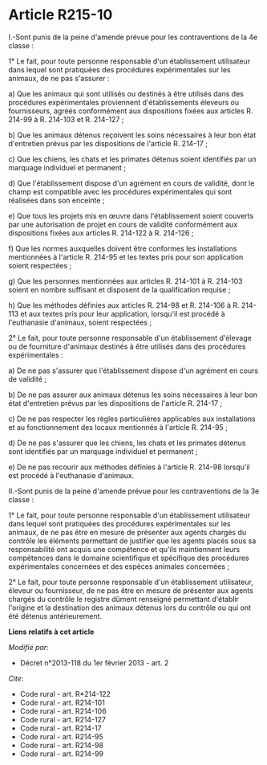 # Article R215-10

I.-Sont punis de la peine d'amende prévue pour les contraventions de la 4e classe : 

1° Le fait, pour toute personne responsable d'un établissement utilisateur dans lequel sont pratiquées des procédures
expérimentales sur les animaux, de ne pas s'assurer : 

a) Que les animaux qui sont utilisés ou destinés à être utilisés dans des procédures expérimentales proviennent
d'établissements éleveurs ou fournisseurs, agréés conformément aux dispositions fixées aux articles R. 214-99 à R. 214-103 et
R. 214-127 ; 

b) Que les animaux détenus reçoivent les soins nécessaires à leur bon état d'entretien prévus par les dispositions de
l'article R. 214-17 ; 

c) Que les chiens, les chats et les primates détenus soient identifiés par un marquage individuel et permanent ; 

d) Que l'établissement dispose d'un agrément en cours de validité, dont le champ est compatible avec les procédures
expérimentales qui sont réalisées dans son enceinte ; 

e) Que tous les projets mis en œuvre dans l'établissement soient couverts par une autorisation de projet en cours de validité
conformément aux dispositions fixées aux articles R. 214-122 à R. 214-126 ; 

f) Que les normes auxquelles doivent être conformes les installations mentionnées à l'article R. 214-95 et les textes pris
pour son application soient respectées ; 

g) Que les personnes mentionnées aux articles R. 214-101 à R. 214-103 soient en nombre suffisant et disposent de la
qualification requise ; 

h) Que les méthodes définies aux articles R. 214-98 et R. 214-106 à R. 214-113 et aux textes pris pour leur application,
lorsqu'il est procédé à l'euthanasie d'animaux, soient respectées ; 

2° Le fait, pour toute personne responsable d'un établissement d'élevage ou de fourniture d'animaux destinés à être utilisés
dans des procédures expérimentales : 

a) De ne pas s'assurer que l'établissement dispose d'un agrément en cours de validité ; 

b) De ne pas assurer aux animaux détenus les soins nécessaires à leur bon état d'entretien prévus par les dispositions de
l'article R. 214-17 ; 

c) De ne pas respecter les règles particulières applicables aux installations et au fonctionnement des locaux mentionnés à
l'article R. 214-95 ; 

d) De ne pas s'assurer que les chiens, les chats et les primates détenus sont identifiés par un marquage individuel et
permanent ; 

e) De ne pas recourir aux méthodes définies à l'article R. 214-98 lorsqu'il est procédé à l'euthanasie d'animaux. 

II.-Sont punis de la peine d'amende prévue pour les contraventions de la 3e classe : 

1° Le fait, pour toute personne responsable d'un établissement utilisateur dans lequel sont pratiquées des procédures
expérimentales sur les animaux, de ne pas être en mesure de présenter aux agents chargés du contrôle les éléments permettant
de justifier que les agents placés sous sa responsabilité ont acquis une compétence et qu'ils maintiennent leurs compétences
dans le domaine scientifique et spécifique des procédures expérimentales concernées et des espèces animales concernées ; 

2° Le fait, pour toute personne responsable d'un établissement utilisateur, éleveur ou fournisseur, de ne pas être en mesure
de présenter aux agents chargés du contrôle le registre dûment renseigné permettant d'établir l'origine et la destination des
animaux détenus lors du contrôle ou qui ont été détenus antérieurement.

**Liens relatifs à cet article**

_Modifié par_:

  - Décret n°2013-118 du 1er février 2013 - art. 2

_Cite_:

  - Code rural - art. R*214-122
  - Code rural - art. R214-101
  - Code rural - art. R214-106
  - Code rural - art. R214-127
  - Code rural - art. R214-17
  - Code rural - art. R214-95
  - Code rural - art. R214-98
  - Code rural - art. R214-99

